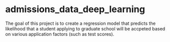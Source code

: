 # admissions_data_deep_learning
The goal of this project is to create a regression model that predicts the likelihood that a student applying to graduate school will be accpeted based on various application factors (such as test scores).
